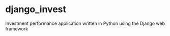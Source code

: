 django_invest
=============

Investment performance application written in Python using the Django web framework
